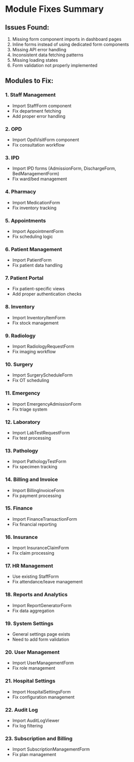 # Module Fixes Summary

## Issues Found:
1. Missing form component imports in dashboard pages
2. Inline forms instead of using dedicated form components
3. Missing API error handling
4. Inconsistent data fetching patterns
5. Missing loading states
6. Form validation not properly implemented

## Modules to Fix:

### 1. Staff Management
- Import StaffForm component
- Fix department fetching
- Add proper error handling

### 2. OPD
- Import OpdVisitForm component
- Fix consultation workflow

### 3. IPD
- Import IPD forms (AdmissionForm, DischargeForm, BedManagementForm)
- Fix ward/bed management

### 4. Pharmacy
- Import MedicationForm
- Fix inventory tracking

### 5. Appointments
- Import AppointmentForm
- Fix scheduling logic

### 6. Patient Management
- Import PatientForm
- Fix patient data handling

### 7. Patient Portal
- Fix patient-specific views
- Add proper authentication checks

### 8. Inventory
- Import InventoryItemForm
- Fix stock management

### 9. Radiology
- Import RadiologyRequestForm
- Fix imaging workflow

### 10. Surgery
- Import SurgeryScheduleForm
- Fix OT scheduling

### 11. Emergency
- Import EmergencyAdmissionForm
- Fix triage system

### 12. Laboratory
- Import LabTestRequestForm
- Fix test processing

### 13. Pathology
- Import PathologyTestForm
- Fix specimen tracking

### 14. Billing and Invoice
- Import BillingInvoiceForm
- Fix payment processing

### 15. Finance
- Import FinanceTransactionForm
- Fix financial reporting

### 16. Insurance
- Import InsuranceClaimForm
- Fix claim processing

### 17. HR Management
- Use existing StaffForm
- Fix attendance/leave management

### 18. Reports and Analytics
- Import ReportGeneratorForm
- Fix data aggregation

### 19. System Settings
- General settings page exists
- Need to add form validation

### 20. User Management
- Import UserManagementForm
- Fix role management

### 21. Hospital Settings
- Import HospitalSettingsForm
- Fix configuration management

### 22. Audit Log
- Import AuditLogViewer
- Fix log filtering

### 23. Subscription and Billing
- Import SubscriptionManagementForm
- Fix plan management
